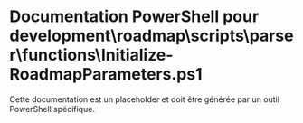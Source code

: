 # Documentation PowerShell pour development\roadmap\scripts\parser\functions\Initialize-RoadmapParameters.ps1

Cette documentation est un placeholder et doit être générée par un outil PowerShell spécifique.
